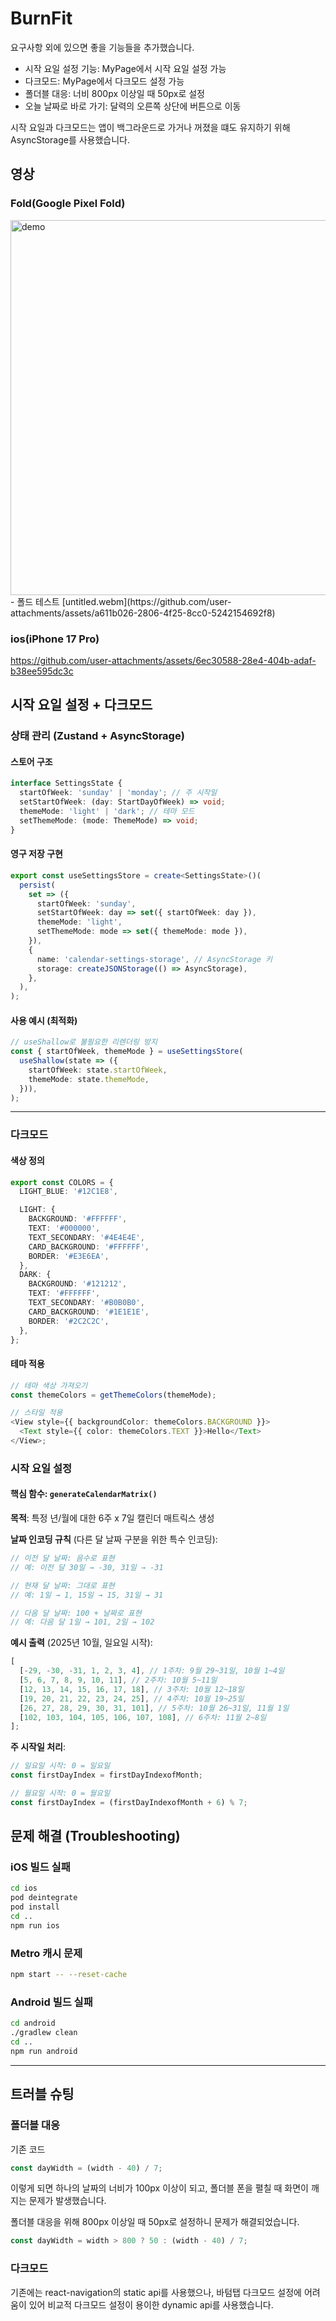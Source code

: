 # BurnFit

요구사항 외에 있으면 좋을 기능들을 추가했습니다.

- 시작 요일 설정 기능: MyPage에서 시작 요일 설정 가능
- 다크모드: MyPage에서 다크모드 설정 가능
- 폴더블 대응: 너비 800px 이상일 때 50px로 설정
- 오늘 날짜로 바로 가기: 달력의 오른쪽 상단에 버튼으로 이동

시작 요일과 다크모드는 앱이 백그라운드로 가거나 꺼졌을 떄도 유지하기 위해 AsyncStorage를 사용했습니다.

## 영상
### Fold(Google Pixel Fold)
<img src="https://github.com/user-attachments/assets/9522a6a9-11b8-4f59-847f-c4d3b93cb353" alt="demo" width="600">   
- 폴드 테스트
[untitled.webm](https://github.com/user-attachments/assets/a611b026-2806-4f25-8cc0-5242154692f8)

### ios(iPhone 17 Pro)
https://github.com/user-attachments/assets/6ec30588-28e4-404b-adaf-b38ee595dc3c


## 시작 요일 설정 + 다크모드

### 상태 관리 (Zustand + AsyncStorage)

#### 스토어 구조

```typescript
interface SettingsState {
  startOfWeek: 'sunday' | 'monday'; // 주 시작일
  setStartOfWeek: (day: StartDayOfWeek) => void;
  themeMode: 'light' | 'dark'; // 테마 모드
  setThemeMode: (mode: ThemeMode) => void;
}
```

#### 영구 저장 구현

```typescript
export const useSettingsStore = create<SettingsState>()(
  persist(
    set => ({
      startOfWeek: 'sunday',
      setStartOfWeek: day => set({ startOfWeek: day }),
      themeMode: 'light',
      setThemeMode: mode => set({ themeMode: mode }),
    }),
    {
      name: 'calendar-settings-storage', // AsyncStorage 키
      storage: createJSONStorage(() => AsyncStorage),
    },
  ),
);
```

#### 사용 예시 (최적화)

```typescript
// useShallow로 불필요한 리렌더링 방지
const { startOfWeek, themeMode } = useSettingsStore(
  useShallow(state => ({
    startOfWeek: state.startOfWeek,
    themeMode: state.themeMode,
  })),
);
```

---

### 다크모드

#### 색상 정의

```typescript
export const COLORS = {
  LIGHT_BLUE: '#12C1E8',

  LIGHT: {
    BACKGROUND: '#FFFFFF',
    TEXT: '#000000',
    TEXT_SECONDARY: '#4E4E4E',
    CARD_BACKGROUND: '#FFFFFF',
    BORDER: '#E3E6EA',
  },
  DARK: {
    BACKGROUND: '#121212',
    TEXT: '#FFFFFF',
    TEXT_SECONDARY: '#B0B0B0',
    CARD_BACKGROUND: '#1E1E1E',
    BORDER: '#2C2C2C',
  },
};
```

#### 테마 적용

```typescript
// 테마 색상 가져오기
const themeColors = getThemeColors(themeMode);

// 스타일 적용
<View style={{ backgroundColor: themeColors.BACKGROUND }}>
  <Text style={{ color: themeColors.TEXT }}>Hello</Text>
</View>;
```

### 시작 요일 설정

#### 핵심 함수: `generateCalendarMatrix()`

**목적**: 특정 년/월에 대한 6주 x 7일 캘린더 매트릭스 생성

**날짜 인코딩 규칙** (다른 달 날짜 구분을 위한 특수 인코딩):

```typescript
// 이전 달 날짜: 음수로 표현
// 예: 이전 달 30일 → -30, 31일 → -31

// 현재 달 날짜: 그대로 표현
// 예: 1일 → 1, 15일 → 15, 31일 → 31

// 다음 달 날짜: 100 + 날짜로 표현
// 예: 다음 달 1일 → 101, 2일 → 102
```

**예시 출력** (2025년 10월, 일요일 시작):

```typescript
[
  [-29, -30, -31, 1, 2, 3, 4], // 1주차: 9월 29~31일, 10월 1~4일
  [5, 6, 7, 8, 9, 10, 11], // 2주차: 10월 5~11일
  [12, 13, 14, 15, 16, 17, 18], // 3주차: 10월 12~18일
  [19, 20, 21, 22, 23, 24, 25], // 4주차: 10월 19~25일
  [26, 27, 28, 29, 30, 31, 101], // 5주차: 10월 26~31일, 11월 1일
  [102, 103, 104, 105, 106, 107, 108], // 6주차: 11월 2~8일
];
```

**주 시작일 처리**:

```typescript
// 일요일 시작: 0 = 일요일
const firstDayIndex = firstDayIndexofMonth;

// 월요일 시작: 0 = 월요일
const firstDayIndex = (firstDayIndexofMonth + 6) % 7;
```

## 문제 해결 (Troubleshooting)

### iOS 빌드 실패

```sh
cd ios
pod deintegrate
pod install
cd ..
npm run ios
```

### Metro 캐시 문제

```sh
npm start -- --reset-cache
```

### Android 빌드 실패

```sh
cd android
./gradlew clean
cd ..
npm run android
```

---

## 트러블 슈팅

### 폴더블 대응

기존 코드

```typescript
const dayWidth = (width - 40) / 7;
```

이렇게 되면 하나의 날짜의 너비가 100px 이상이 되고, 폴더블 폰을 펼칠 때 화면이 깨지는 문제가 발생했습니다.

폴더블 대응을 위해 800px 이상일 때 50px로 설정하니 문제가 해결되었습니다.

```typescript
const dayWidth = width > 800 ? 50 : (width - 40) / 7;
```

### 다크모드

기존에는 react-navigation의 static api를 사용했으나, 바텀탭 다크모드 설정에 어려움이 있어 비교적 다크모드 설정이 용이한 dynamic api를 사용했습니다.
